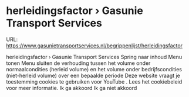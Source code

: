 # herleidingsfactor › Gasunie Transport Services

URL: https://www.gasunietransportservices.nl/begrippenlijst/herleidingsfactor

herleidingsfactor › Gasunie Transport Services
Spring naar inhoud
Menu tonen
Menu sluiten
de verhouding tussen het volume onder
normaalcondities
(herleid volume) en het volume onder
bedrijfscondities
(niet-herleid volume) over een bepaalde periode
Deze website vraagt je toestemming cookies te gebruiken voor
YouTube
. Lees het
cookiebeleid
voor meer informatie.
Ik ga akkoord
Ik ga niet akkoord